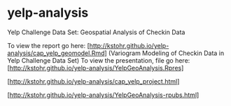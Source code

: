 # yelp-analysis
Yelp Challenge Data Set: Geospatial Analysis of Checkin Data 

To view the report go here: [http://kstohr.github.io/yelp-analysis/cap_yelp_geomodel.Rmd] 
(Variogram Modeling of Checkin Data in Yelp Challenge Data Set)
To view the presentation, file go here: 
[http://kstohr.github.io/yelp-analysis/YelpGeoAnalysis.Rpres] 

[http://kstohr.github.io/yelp-analysis/cap_yelp_project.html]

[http://kstohr.github.io/yelp-analysis/YelpGeoAnalysis-rpubs.html]
